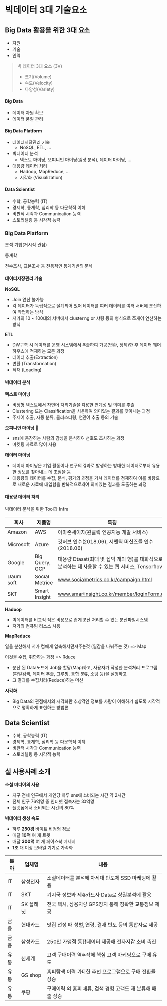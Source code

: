 # 빅데이터 3대 기술요소

## Big Data 활용을 위한 3대 요소

- 자원
- 기술
- 인력

> 빅 데이터 3대 요소 (3V)
>
> - 크기(Volume)
> - 속도(Velocity)
> - 다양성(Variety)

#### **Big Data**

- 데이터 자원 확보
- 데이터 품질 관리

#### **Big Data Platform**

- 데이터저장관리 기술
  - NoSQL, ETL, ...
- 빅데이터 분석
  - 텍스트 마이닝, 오피니언 마이닝(감성 분석), 데이터 마이닝, ...
- 대용량 데이터 처리
  - Hadoop, MapReduce, ...
  - 시각화 (Visualization)

#### **Data Scientist**

- 수학, 공학능력 (IT)
- 경제학, 통계학, 심리학 등 다문학적 이해
- 비판적 시각과 Communication 능력
- 스토리텔링 등 시각적 능력



### **Big Data Platform**

분석 기법(거시적 관점)

통계학

전수조사, 표본조사 등 전통적인 통계기반의 분석

#### 데이터저장관리 기술

**NoSQL**

- Join 연산 불가능
- 각 데이터가 독립적으로 설계되어 있어 데이터를 여러 데이터를 여러 서버에 분산하여 작업하는 방식
- 저가의 10 ~ 100대의 서버에서 clustering or 샤팅 등의 형식으로 쪼개어 연산하는 방식

**ETL**

- DW구축 시 데이터를 운영 시스템에서 추출하여 가공(변환, 정제)한 후 데이터 웨어하우스에 적재하는 모든 과정 
- 데이터 추출(Extraction)
- 변환 (Transformation)
- 적재 (Loading)



#### 빅데이터 분석

**텍스트 마이닝**

- 비정형 텍스트에서 자연어 처리기술을 이용한 연계성 및 의미를 추출
- Clustering 또는 Classification을 사용하여 의미있는 결과를 찾아내는 과정
- 주제어 추출, 자동 분류, 클러스터링, 연관어 추출 등의 기술

**오피니언 마이닝** 🌟

- sns에 등장하는 사람의 감성을 분석하여 선호도 조사하는 과정
- 마켓팅 자료로 많이 사용

**데이터 마이닝**

- 데이터 마이닝은 기업 활동이나 연구의 결과로 발생하는 방대한 데이터로부터 유용한 정보를 찾아내는 데 초점을 둠
- 대용량의 데이터를 수집, 분석, 평가의 과정을 거쳐 데이터를 정제하여 이를 바탕으로 새로운 자료에 대입함을 반복적으로하여 의미있는 결과를 도출하는 과정



#### 대용량 데이터 처리

빅데이터 분석을 위한 Tool과 Infra

| 회사      | 제품명         | 특징                                                         |
| --------- | -------------- | ------------------------------------------------------------ |
| Amazon    | AWS            | 아마존세이지(원클릭 인공지능 개발 서비스)                    |
| Microsoft | Azure          | 깃허브 인수(2018.06), 시멘틱 머신즈를 인수(2018.06)          |
| Google    | Big Query, GCP | 대용량 Dtaset(최대 몇 십억 개의 행)를 대화식으로 분석하는 데 사용할 수 있는 웹 서비스, Tensorflow |
| Daum soft | Social Metrice | www.socialmetrics.co.kr/campaign.html                        |
| SKT       | Smart Insight  | www.smartinsight.co.kr/member/loginForm.do                   |

**Hadoop**

- 빅데이터를 비교적 적은 비용으로 쉽게 분산 처리할 수 있는 분산파일시스템
- 저가의 컴퓨팅 리소스 사용

**MapReduce**

일을 분산해서 저가 컴에게 압축해서던져주는것 (일감을 나눠주는 것) => Map

이것을 수집, 취합하는 과정 => Rduce

- 분산 된 Data노드에 Job을 할당(Map)하고, 사용자가 작성한 분석처리 프로그램(파일검색, 데이터 추출, 그루핑, 통합 분류, 소팅 등)을 실행하고
- 그 결과를 수집처리(Reduce)하는 머신

**시각화**

- Big Data의 관점에서의 시각화란 추상적인 정보를 사람이 이해하기 쉽도록 시각적으로 명확하게 표현하는 방법론



## **Data Scientist**

- 수학, 공학능력 (IT)
- 경제학, 통계학, 심리학 등 다문학적 이해
- 비판적 시각과 Communication 능력
- 스토리텔링 등 시각적 능력



## 실 사용사례 소개

**소셜 미디어의 사용**

- 지구 전체 인구에서 개인당 하루 sns에 소비되는 시간 약 2시간
- 전체 인구 76억명 중 인터넷 접속자는 30억명
- 플랫폼에서 소비되는 시간의 80%



**빅데이터 생성 속도**

- 하루 **250경** 바이트 비정형 정보
- 매달 **10억** 여 개 트윗
- 매달 **300억** 여 개 페이스북 메세지
- **1조** 대 이상 모바일 기기로 가속화

| 분야 | 업체명    | 내용                                                        |
| ---- | --------- | ----------------------------------------------------------- |
| IT   | 삼성전자  | 소셜데이터를 분석해 차세대 반도체 SSD 마케팅에 활용         |
| IT   | SKT       | 기지국 정보와 제휴카드사 Data로 상권분석에 활용             |
| IT   | SK 플래닛 | 전국 택시, 상용차량 GPS장치 통해 정확한 교통정보 제공       |
| 금융 | 현대카드  | 맛집 선정 때 성별, 연령, 결재 빈도 등의 통합자료 제공       |
| 금융 | 삼성카드  | 250만 가맹점 통합데이터 제공해 전자지갑 소비 촉진           |
| 유통 | 신세계    | 고객 구매이력 역추적해 핵심 고객 마케팅으로 구매 유도       |
| 유통 | GS shop   | 홈피탐색 이력 가미한 추천 프로그램으로 구매 전환률 상승     |
| 유통 | 쿠팡      | 구매이력 외 홈피 체류, 검색 경험 고객도 재 분류해 매출 상승 |

